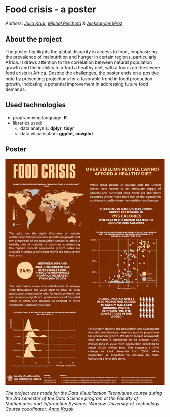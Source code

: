 # Food crisis - a poster
*Authors: [Julia Kruk](https://github.com/krukj), [Michał Piechota](https://github.com/piechotam) & [Aleksander Mróz](https://github.com/Zyziek055)*
## About the project
The poster highlights the global disparity in access to food, emphasizing the prevalence of malnutrition and hunger in certain regions, particularly Africa. It draws attention to the correlation between natural population growth and the inability to afford a healthy diet, with a focus on the severe food crisis in Africa. Despite the challenges, the poster ends on a positive note by presenting projections for a favorable trend in food production growth, indicating a potential improvement in addressing future food demands.

## Used technologies 
- programming language: **R**
- libraries used:
  - data analysis: **dplyr**, **tidyr**
  - data visualisation: **ggplot**, **cowplot**
## Poster
![Poster](poster.png)

*The project was made for the Data Visualization Techniques course during the 3rd semester of the Data Science program at the Faculty of Mathematics and Information Systems, Warsaw University of Technology. Course coordinator: [Anna Kozak](https://github.com/kozaka93).*
